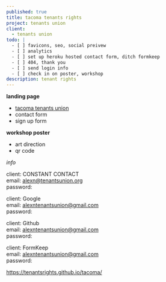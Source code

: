 ```yaml
---
published: true
title: tacoma tenants rights
project: tenants union
client:
  - tenants union
todo: |
  - [ ] favicons, seo, social preivew  
  - [ ] analytics  
  - [ ] set up heroku hosted contact form, ditch formkeep  
  - [ ] 404, thank you    
  - [ ] send login info
  - [ ] check in on poster, workshop
description: tenant rights
---
```

**landing page**  
- [tacoma tenants union](https://tenantsrights.github.io/tacoma)  
- contact form  
- sign up form  
  
**workshop poster**  
- art direction  
- qr code  
  
*info*  
  
client: CONSTANT CONTACT  
email: alexn@tenantsunion.org   
password:   
  
client: Google  
email: alexntenantsunion@gmail.com  
password:   
  
client: Github  
email: alexntenantsunion@gmail.com  
password:  
  
client: FormKeep  
email: alexntenantsunion@gmail.com  
password:    
  
https://tenantsrights.github.io/tacoma/
